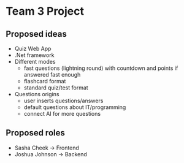 # Team 3 Project

## Proposed ideas
- Quiz Web App
- .Net framework
- Different modes
    - fast questions (lightning round) with countdown and points if answered fast enough
    - flashcard format
    - standard quiz/test format
- Questions origins
    - user inserts questions/answers
    - default questions about IT/programming
    - connect AI for more questions


## Proposed roles
- Sasha Cheek -> Frontend
- Joshua Johnson -> Backend
